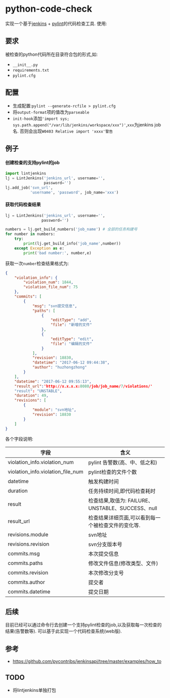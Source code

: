 # python-code-check
实现一个基于[jenkins](https://jenkins.io/) + [pylint](https://www.pylint.org/)的代码检查工具. 使用:

## 要求

被检查的python代码所在目录符合包的形式,如:

- `__init__.py`
- `requirements.txt`
- `pylint.cfg`



## 配置

- 生成配置:`pylint --generate-rcfile > pylint.cfg`
- 将`output-format`项的值改为`parseable`
- `init-hook`添加`'import sys; sys.path.append("/var/lib/jenkins/workspace/xxx")'`,`xxx`为jenkins job名. 否则会出现`W0403 Relative import 'xxxx'警告`


## 例子
#### 创建检查的支持pylint的job
```python
import lintjenkins
lj = LintJenkins('jenkins_url', username='',
                 password='')
lj.add_job('svn_url',
           'username', 'password', job_name='xxx')
```

#### 获取代码检查结果
```python
lj = LintJenkins('jenkins_url', username='',
                password='')

numbers = lj.get_build_numbers('job_name') # 全部的任务构建号
for number in numbers:
    try:
        print(lj.get_build_info('job_name',number))
    except Exception as e:
        print('bad number:', number,e)
```

获取一次`number`检查结果格式为:
```json
{
    "violation_info": {
        "violation_num": 1844,
        "violation_file_num": 75
    },
    "commits": [
        {
            "msg": "svn提交信息",
            "paths": [
                {
                    "editType": "add",
                    "file": "新增的文件"
                },
                {
                    "editType": "edit",
                    "file": "编辑的文件"
                }
            ],
            "revision": 18830,
            "datetime": "2017-06-12 09:44:38",
            "author": "huzhongzhong"
        }
    ],
    "datetime": "2017-06-12 09:55:13",
    "result_url":'http://x.x.x.x:8080/job/job_name/7/violations/'
    "result": "UNSTABLE",
    "duration": 49,
    "revisions": [
        {
            "module": "svn地址",
            "revision": 18830
        }
    ]
}
```
各个字段说明:

| 字段                                | 含义                                      |
| --------------------------------- | --------------------------------------- |
| violation_info.violation_num      | pylint 告警数(高、中、低之和)                     |
| violation_info.violation_file_num | pylint检查的文件个数                           |
| datetime                          | 触发构建时间                                  |
| duration                          | 任务持续时间,即代码检查耗时                          |
| result                            | 检查结果,取值为: FAILURE、UNSTABLE、SUCCESS、null |
| result_url                        | 检查结果详细页面,可以看到每一个被检查文件的变化等.              |
| revisions.module                  | svn地址                                   |
| revisions.revision                | svn分支版本号                                |
| commits.msg                       | 本次提交信息                                  |
| commits.paths                     | 修改文件信息(修改类型、文件)                         |
| commits.revision                  | 本次修改分支号                                 |
| commits.author                    | 提交者                                     |
| commits.datetime                  | 提交日期                                    |



## 后续
目前已经可以通过命令行去创建一个支持pylint检查的job,以及获取每一次检查的结果(告警数等). 可以基于此实现一个代码检查系统(web版). 

## 参考
- https://github.com/pycontribs/jenkinsapi/tree/master/examples/how_to

## TODO
- 将lintjenkins单独打包

